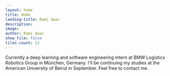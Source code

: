 ```yaml
---
layout: home
title: Home
landing-title: Rami Awar
description: 
image: 
author: Rami Awar 
show_tile: false
tiles-count: 12
---
```

Currently a deep learning and software engineering intern at BMW Logistics Robotics Group in München, Germany. I'll be continuing my studies at the American University of Beirut in September. Feel free to contact me. 